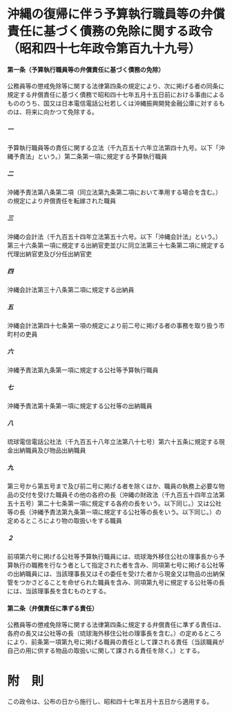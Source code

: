# 沖縄の復帰に伴う予算執行職員等の弁償責任に基づく債務の免除に関する政令（昭和四十七年政令第百九十九号）
#### 第一条（予算執行職員等の弁償責任に基づく債務の免除）
公務員等の懲戒免除等に関する法律第四条の規定により、次に掲げる者の同条に規定する弁償責任に基づく債務で昭和四十七年五月十五日前における事由によるもののうち、国又は日本電信電話公社若しくは沖縄振興開発金融公庫に対するものは、将来に向かつて免除する。
##### 一
予算執行職員等の責任に関する立法（千九百五十六年立法第四十九号。以下「沖縄予責法」という。）第二条第一項に規定する予算執行職員
##### 二
沖縄予責法第八条第二項（同立法第九条第二項において準用する場合を含む。）の規定により弁償責任を転嫁された職員
##### 三
沖縄の会計法（千九百五十四年立法第五十六号。以下「沖縄会計法」という。）第三十六条第一項に規定する出納官吏並びに同立法第三十七条第二項に規定する代理出納官吏及び分任出納官吏
##### 四
沖縄会計法第三十八条第二項に規定する出納員
##### 五
沖縄会計法第四十七条第一項の規定により前二号に掲げる者の事務を取り扱う市町村の吏員
##### 六
沖縄予責法第九条第一項に規定する公社等予算執行職員
##### 七
沖縄予責法第十条第一項に規定する公社等の出納職員
##### 八
琉球電信電話公社法（千九百五十八年立法第八十七号）第六十五条に規定する現金出納職員及び物品出納職員
##### 九
第三号から第五号まで及び前二号に掲げる者を除くほか、職員の執務上必要な物品の交付を受けた職員その他の各府の長（沖縄の財政法（千九百五十四年立法第五十五号）第二十七条第一項に規定する各府の長をいう。以下同じ。）又は公社等の長（沖縄予責法第九条第一項に規定する公社等の長をいう。以下同じ。）の定めるところにより物の取扱いをする職員
##### ２
前項第六号に掲げる公社等予算執行職員には、琉球海外移住公社の理事長から予算執行の職務を行なう者として指定された者を含み、同項第七号に掲げる公社等の出納職員には、当該理事長又はその委任を受けた者から現金又は物品の出納保管をつかさどることを命ぜられた職員を含み、同項第九号に規定する公社等の長には、当該理事長を含むものとする。
#### 第二条（弁償責任に準ずる責任）
公務員等の懲戒免除等に関する法律第四条に規定する弁償責任に準ずる責任は、各府の長又は公社等の長（琉球海外移住公社の理事長を含む。）の定めるところにより、前条第一項第九号に掲げる職員の責任として課される責任（当該職員が自己の用に供する物品の取扱いに関して課される責任を除く。）とする。
# 附　則
この政令は、公布の日から施行し、昭和四十七年五月十五日から適用する。
